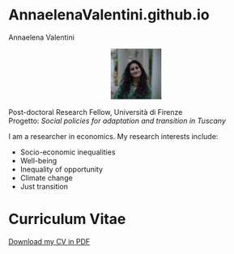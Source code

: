 # AnnaelenaValentini.github.io

Annaelena Valentini

<p align="center">
  <img src="ProfilePicValentini.jpg" alt="" width="100"/>
</p>

Post-doctoral Research Fellow, Università di Firenze  
Progetto: *Social policies for adaptation and transition in Tuscany*  

I am a researcher in economics. My research interests include:  
- Socio-economic inequalities  
- Well-being  
- Inequality of opportunity  
- Climate change  
- Just transition

# Curriculum Vitae  

[Download my CV in PDF](CV_Valentini_092025.pdf)
